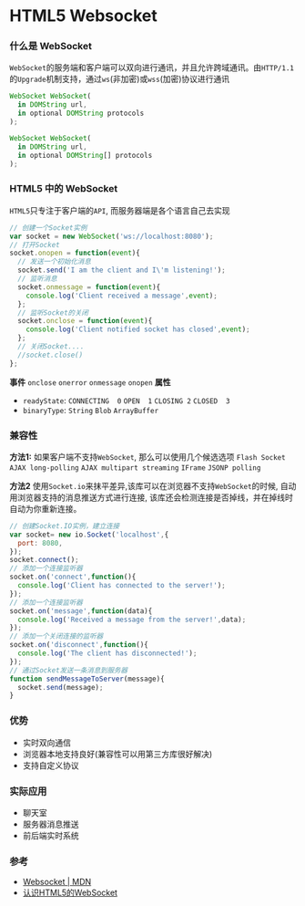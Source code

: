 HTML5 Websocket
===
### 什么是 WebSocket
`WebSocket`的服务端和客户端可以双向进行通讯，并且允许跨域通讯。由`HTTP/1.1`的`Upgrade`机制支持，通过`ws`(非加密)或`wss`(加密)协议进行通讯
```javascript
WebSocket WebSocket(
  in DOMString url,
  in optional DOMString protocols
);

WebSocket WebSocket(
  in DOMString url,
  in optional DOMString[] protocols
);
```

### HTML5 中的 WebSocket
`HTML5`只专注于客户端的`API`, 而服务器端是各个语言自己去实现
```javascript
// 创建一个Socket实例
var socket = new WebSocket('ws://localhost:8080');
// 打开Socket 
socket.onopen = function(event){
  // 发送一个初始化消息
  socket.send('I am the client and I\'m listening!');
  // 监听消息
  socket.onmessage = function(event){
    console.log('Client received a message',event);
  };
  // 监听Socket的关闭
  socket.onclose = function(event){
    console.log('Client notified socket has closed',event);
  };
  // 关闭Socket.... 
  //socket.close()
};
```

**事件**
`onclose` `onerror` `onmessage` `onopen`
**属性**
- `readyState`: `CONNECTING  0` `OPEN  1` `CLOSING 2` `CLOSED  3`
- `binaryType`: `String` `Blob` `ArrayBuffer`

### 兼容性
**方法1:**
如果客户端不支持`WebSocket`, 那么可以使用几个候选选项 `Flash Socket` `AJAX long-polling` `AJAX multipart streaming` `IFrame` `JSONP polling`

**方法2**
使用`Socket.io`来抹平差异,该库可以在浏览器不支持`WebSocket`的时候, 自动用浏览器支持的消息推送方式进行连接, 该库还会检测连接是否掉线，并在掉线时自动为你重新连接。
```javascript
// 创建Socket.IO实例，建立连接
var socket= new io.Socket('localhost',{
  port: 8080,
});
socket.connect();
// 添加一个连接监听器
socket.on('connect',function(){
  console.log('Client has connected to the server!');
});
// 添加一个连接监听器
socket.on('message',function(data){
  console.log('Received a message from the server!',data);
});
// 添加一个关闭连接的监听器
socket.on('disconnect',function(){
  console.log('The client has disconnected!');
});
// 通过Socket发送一条消息到服务器
function sendMessageToServer(message){
  socket.send(message);
}
```

### 优势
- 实时双向通信
- 浏览器本地支持良好(兼容性可以用第三方库很好解决)
- 支持自定义协议

### 实际应用
- 聊天室
- 服务器消息推送
- 前后端实时系统

### 参考
- [Websocket | MDN](https://developer.mozilla.org/zh-CN/docs/WebSockets)
- [认识HTML5的WebSocket](http://www.phpernote.com/html5/1142.html)